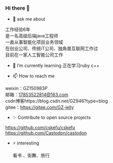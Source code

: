 ### Hi there 👋

* 💬 ask me about
  
 工作经验6年</br>
 是一名高级后端java工程师</br>
 一直从事智能化项目业务领域</br>
 在创业公司、传统iT公司、独角兽互联网工作过</br>
 目前在一家人工智能公司工作</br>
 
- 🌱 I’m currently learning
 正在学习ruby c++</br>

- 📫 How to reach me
  
 weixin：GZ150983P</br>
 邮箱：17853522814@163.com</br>
 csdn博客https://blog.csdn.net/GZ946?type=blog</br>
 gitee：https://gitee.com/GZ-jelly</br>

- ✨ Contribute to open source projects
  
 https://github.com/cskefu/cskefu</br>
 https://github.com/Castodon/castodon</br>
   
- ⚡ interesting
  
  看书 、街舞、旅行 

